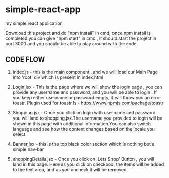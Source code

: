 # simple-react-app
my simple react application

Download this project and do "npm install" in cmd, once npm install is completed you can give "npm start" in cmd , it should start the project in port 3000 and you should be able to play around with the code.

CODE FLOW 
------------
1) index.js - this is the main component , and we will load our Main Page into 'root' div which is       present in index.html

2) Login.jsx - This is the page where we will show the login page , you can provide any username and password, and you will be able to login . If you keep either username or password empty, it will throw you an error toastr. Plugin used for toastr is - https://www.npmjs.com/package/toastr

3) Shopping.jsx - Once you click on login with username and password, you will land to shopping.jsx.The username you provided to login will be shown in this page with additional information.You can also switch language and see how the content changes based on the locale you select.

4) Banner.jsx - this is the top black color section which is nothing but a simple nav-bar

5) shoppingDetails.jsx - Once you click on 'Lets Shop' Button , you will land in this page. Here as you click on checkbox, the items will be added to the text area, and as you uncheck it will be removed. 

